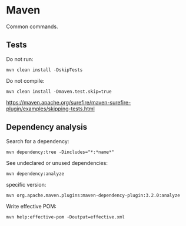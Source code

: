# Maven

Common commands.

## Tests

Do not run:

```
mvn clean install -DskipTests
```

Do not compile:

```
mvn clean install -Dmaven.test.skip=true
```

https://maven.apache.org/surefire/maven-surefire-plugin/examples/skipping-tests.html

## Dependency analysis

Search for a dependency:

```
mvn dependency:tree -Dincludes="*:*name*"
```

See undeclared or unused dependencies:

```
mvn dependency:analyze
```

specific version:
```
mvn org.apache.maven.plugins:maven-dependency-plugin:3.2.0:analyze
```

Write effective POM:

```
mvn help:effective-pom -Doutput=effective.xml
```
